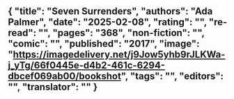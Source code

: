{
 "title": "Seven Surrenders",
 "authors": "Ada Palmer",
 "date": "2025-02-08",
 "rating": "",
 "re-read": "",
 "pages": "368",
 "non-fiction": "",
 "comic": "",
 "published": "2017",
 "image": "https://imagedelivery.net/j9Jow5yhb9rJLKWa-j_yTg/66f0445e-d4b2-461c-6294-dbcef069ab00/bookshot",
 "tags": "",
 "editors": "",
 "translator": ""
}
---

